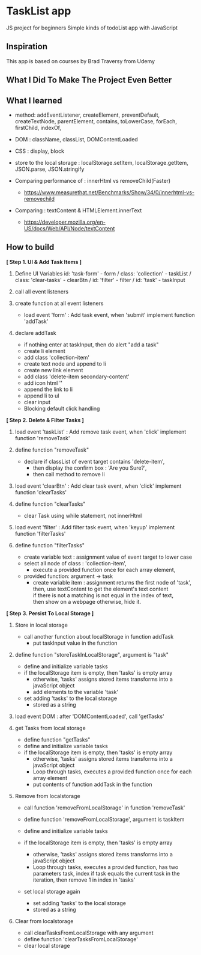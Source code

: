 # TaskList app
 JS project for beginners
 Simple kinds of todoList app with JavaScript 

## Inspiration
This app is based on courses by Brad Traversy from Udemy

## What I Did To Make The Project Even Better


## What I learned
* method: addEventListener, createElement, preventDefault, createTextNode, parentElement,
	  contains, toLowerCase, forEach,  firstChild, indexOf, 
* DOM : className, classList, DOMContentLoaded 
* CSS : display, block
* store to the local storage : localStorage.setItem, localStorage.getItem, JSON.parse, JSON.stringify

* Comparing performance of : innerHtml vs removeChild(Faster)
   - https://www.measurethat.net/Benchmarks/Show/34/0/innerhtml-vs-removechild
* Comparing : textContent & HTMLElement.innerText
   - https://developer.mozilla.org/en-US/docs/Web/API/Node/textContent

## How to build
<strong> [ Step 1. UI & Add Task Items ] </strong>

1. Define UI Variables
   id: 'task-form' - form / class: 'collection' - taskList / class: 'clear-tasks' - clearBtn
   / id: 'filter' - filter / id: 'task' - taskInput

2. call all event listeners

3. create function at all event listeners
   * load event
      'form' : Add task event, when 'submit' implement function 'addTask'
4. declare addTask 
   * if nothing enter at taskInput, then do alert "add a task"
   * create li element
    - add class 'collection-item'
    - create text node and append to li
   * create new link element
    - add class 'delete-item secondary-content'
    - add icon html '<i class="fa fa-remove"></i>'
    - append the link to li
    - append li to ul
    - clear input
   * Blocking default click handling

<strong> [ Step 2. Delete & Filter Tasks ] </strong>

1. load event
   'taskList' : Add remove task event, when 'click' implement function 'removeTask'
2. define function "removeTask"
   * declare if classList of event target contains 'delete-item', 
     - then display the confirm box : 'Are you Sure?',
     - then call method to remove li
3. load event
   'clearBtn' : Add clear task event, when 'click' implement function 'clearTasks'
4. define function "clearTasks"
   * clear Task using while statement, not innerHtml 

5. load event
 'filter' : Add filter task event, when 'keyup' implement function 'filterTasks'
6. define function "filterTasks"
   * create variable text : assignment value of event target to lower case 
   * select all node of class : 'collection-item', 
     - execute a provided function once for each array element,
   * provided function: argument -> task
     - create variable item : assignment  returns the first node of 'task',
                                  then, use textContent to get the element's text content  
                                  if  there is not a matching is not equal in the index of text,  
                                  then show on a webpage
		                            otherwise, hide it.

<strong> [ Step 3. Persist To Local Storage ] </strong>

1. Store in local storage
   * call another function about localStorage in function addTask 
      - put taskInput value in the function
2. define function "storeTaskInLocalStorage", argument is "task"
   * define and initialize variable tasks
   * if the localStorage item is empty, then 'tasks' is empty array
     - otherwise, 'tasks' assigns stored items transforms into a javaScript object
     - add elements to the variable 'task'
   * set adding 'tasks' to the local storage
     - stored as a string

3. load event 
   DOM : after 'DOMContentLoaded', call 'getTasks'
4. get Tasks from local storage
   * define function "getTasks"
   * define and initialize variable tasks
   * if the localStorage item is empty, then 'tasks' is empty array
     - otherwise, 'tasks' assigns stored items transforms into a javaScript object
     - Loop through tasks, executes a provided function once for each array element
     - put contents of function addTask in the function

5. Remove from localstorage
   * call function 'removeFromLocalStorage' in function 'removeTask'
   * define function 'removeFromLocalStorage', argument is taskItem
   * define and initialize variable tasks
   * if the localStorage item is empty, then 'tasks' is empty array
     - otherwise, 'tasks' assigns stored items transforms into a javaScript object
     - Loop through tasks, executes a provided function, has two parameters task, index
       if task equals the current task in the iteration, then remove 1 in index in 'tasks'

   * set local storage again
     - set adding 'tasks' to the local storage
     - stored as a string

6. Clear from localstorage
   * call clearTasksFromLocalStorage with any argument
   * define function 'clearTasksFromLocalStorage'
   * clear local storage






 


 










